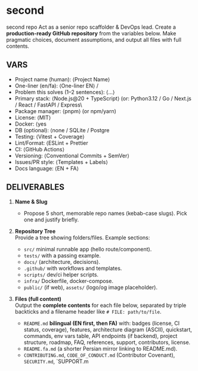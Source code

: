 # second
second repo
Act as a senior repo scaffolder & DevOps lead. Create a **production-ready GitHub repository** from the variables below. Make pragmatic choices, document assumptions, and output all files with full contents.

## VARS
- Project name (human): ⟨Project Name⟩
- One-liner (en/fa): ⟨One-liner EN⟩ / 
- Problem this solves (1–2 sentences): ⟨…⟩
- Primary stack: ⟨Node.js@20 + TypeScript⟩ (or: Python3.12 / Go / Next.js / React / FastAPI / Express\
- Package manager: ⟨pnpm⟩ (or npm/yarn)
- License: ⟨MIT⟩
- Docker: ⟨yes
- DB (optional): ⟨none / SQLite / Postgre
- Testing: ⟨Vitest + Coverage⟩
- Lint/Format: ⟨ESLint + Prettier
- CI: ⟨GitHub Actions⟩
- Versioning: ⟨Conventional Commits + SemVer⟩
- Issues/PR style: ⟨Templates + Labels⟩
- Docs language: ⟨EN + FA⟩

## DELIVERABLES
1) **Name & Slug**  
   - Propose 5 short, memorable repo names (kebab-case slugs). Pick one and justify briefly.

2) **Repository Tree**  
   Provide a tree showing folders/files. Example sections:
   - `src/` minimal runnable app (hello route/component).
   - `tests/` with a passing example.
   - `docs/` (architecture, decisions).
   - `.github/` with workflows and templates.
   - `scripts/` dev/ci helper scripts.
   - `infra/` Dockerfile, docker-compose.
   - `public/` (if web), `assets/` (logo/og image placeholder).

3) **Files (full content)**  
   Output the **complete contents** for each file below, separated by triple backticks and a filename header like `# FILE: path/to/file`.
   - `README.md` **bilingual (EN first, then FA)** with:
     badges (license, CI status, coverage), features, architecture diagram (ASCII), quickstart, commands, env vars table, API endpoints (if backend), project structure, roadmap, FAQ, references, support, contributors, license.
   - `README.fa.md` (a shorter Persian mirror linking to README.md).
   - `CONTRIBUTING.md`, `CODE_OF_CONDUCT.md` (Contributor Covenant), `SECURITY.md`, `SUPPORT.m
